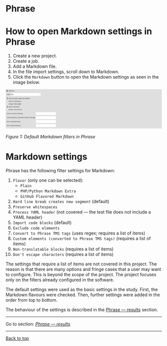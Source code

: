 Phrase
===

# How to open Markdown settings in Phrase

1. Create a new project.
2. Create a job.
3. Add a Markdown file.
4. In the file import settings, scroll down to Markdown.
5. Click the `Markdown` button to open the Markdown settings as seen in the image below.

![Phrase Markdown Filter Settings](resources/images/screenshots/pasted-image-20230508233111.png "Markdown filters")

*Figure 1: Default Markdown filters in Phrase*

# Markdown settings

Phrase has the following filter settings for Markdown:
1. `Flavor` (only one can be selected):
	- `Plain`
	- `PHP/Python Markdown Extra`
	- `GitHub Flavored Markdown`
2. `Hard line break creates new segment` (default)
3. `Preserve whitespaces`
4. `Process YAML header` (not covered — the test file does not include a YAML header)
5. `Import code blocks` (default)
6. `Exclude code elements`
7. `Convert to Phrase TMS tags` (uses regex; requires a list of items)
8. `Custom elements (converted to Phrase TMS tags)` (requires a list of items)
9. `Non-translatable blocks` (requires a list of items)
10. `Don't escape characters` (requires a list of items)

The settings that require a list of items are not covered in this project. The reason is that there are many options and fringe cases that a user may want to configure. This is beyond the scope of the project. The project focuses only on the filters already configured in the software.

The default settings were used as the basic settings in the study. First, the Markdown flavours were checked. Then, further settings were added in the order from top to bottom.

The behaviour of the settings is described in the [Phrase — results](phrase-02-results.md) section.

---

Go to section: [*Phrase — results*](phrase-02-results.md)

---

[Back to top](#settings)
